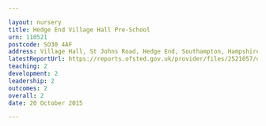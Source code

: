 ```yaml
---

layout: nursery
title: Hedge End Village Hall Pre-School
urn: 110521
postcode: SO30 4AF
address: Village Hall, St Johns Road, Hedge End, Southampton, Hampshire, SO30 4AF
latestReportUrl: https://reports.ofsted.gov.uk/provider/files/2521057/urn/110521.pdf
teaching: 2
development: 2
leadership: 2
outcomes: 2
overall: 2
date: 20 October 2015

---
```

